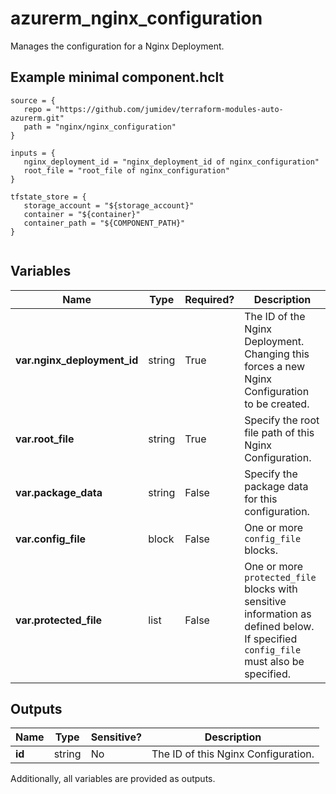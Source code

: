 # azurerm_nginx_configuration

Manages the configuration for a Nginx Deployment.

## Example minimal component.hclt

```hcl
source = {
   repo = "https://github.com/jumidev/terraform-modules-auto-azurerm.git" 
   path = "nginx/nginx_configuration" 
}

inputs = {
   nginx_deployment_id = "nginx_deployment_id of nginx_configuration" 
   root_file = "root_file of nginx_configuration" 
}

tfstate_store = {
   storage_account = "${storage_account}" 
   container = "${container}" 
   container_path = "${COMPONENT_PATH}" 
}


```

## Variables

| Name | Type | Required? |  Description |
| ---- | ---- | --------- |  ----------- |
| **var.nginx_deployment_id** | string | True | The ID of the Nginx Deployment. Changing this forces a new Nginx Configuration to be created. | 
| **var.root_file** | string | True | Specify the root file path of this Nginx Configuration. | 
| **var.package_data** | string | False | Specify the package data for this configuration. | 
| **var.config_file** | block | False | One or more `config_file` blocks. | 
| **var.protected_file** | list | False | One or more `protected_file` blocks with sensitive information as defined below. If specified `config_file` must also be specified. | 



## Outputs

| Name | Type | Sensitive? | Description |
| ---- | ---- | --------- | --------- |
| **id** | string | No  | The ID of this Nginx Configuration. | 

Additionally, all variables are provided as outputs.
